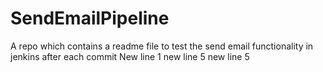 # SendEmailPipeline
A repo which contains a readme file to test the send email functionality in jenkins after each commit
New line 1
new line 5
new line 5